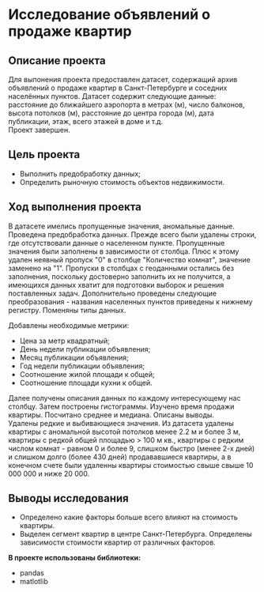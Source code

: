 # Исследование объявлений о продаже квартир
## Описание проекта

Для выпонения проекта предоставлен датасет, содержащий архив объявлений о продаже квартир в Санкт-Петербурге и соседних населённых пунктов. Датасет содержит следующие данные: расстояние до ближайшего аэропорта в метрах (м), число балконов, высота потолков (м), расстояние до центра города (м), дата публикации, этаж, всего этажей в доме и т.д.
<br>Проект завершен.

## Цель проекта
- Выполнить предобработку данных;
- Определить рыночную стоимость объектов недвижимости.

## Ход выполнения проекта
В датасете имелись пропущенные значения, аномальные данные. 
<br>Проведена предобработка данных. Прежде всего были удалены строки, где отсутствовали данные о населенном пункте. Пропущенные значения были заполнены в зависимости от столбца. Плюс к этому удален неявный пропуск "0" в столбце "Количество комнат", значение заменено на "1". Пропуски в столбцах с геоданными остались без заполнения, поскольку достоверно заполнить их не получится, а имеющихся данных хватит для подготовки выборок и решения поставленных задач. Дополнительно проведены следующие преобразования - названия населенных пунктов приведены к нижнему регистру. Поменяны типы данных.

Добавлены необходимые метрики:

- Цена за метр квадратный;
- День недели публикации объявления;
- Месяц публикации объявления;
- Год недели публикации объявления;
- Соотношение жилой площади к общей;
- Соотношение площади кухни к общей.

Далее получены описания данных по каждому интересующему нас столбцу. Затем построены гистограммы. Изучено время продажи квартиры. Посчитано среднее и медиана. Описаны выводы.
<br>Удалены редкие и выбивающиеся значения. Из датасета удалены квартиры с аномальной высотой потолков менее 2.2 м и более 3 м, квартиры с редкой общей площадью > 100 м кв., квартиры с редким числом комнат - равном 0 и более 9, слишком быстро (менее 2-х дней) и слишком долго (более 430 дней) продававшиеся квартиры, а в конечном счете были удаленны квартиры стоимостью свыше свыше 10 000 000 и ниже 20 000. 

## Выводы исследования
- Определено какие факторы больше всего влияют на стоимость квартиры.
- Выделен сегмент квартир в центре Санкт-Петербурга. Определены зависимости стоимости квартир от различных факторов.

**В проекте использованы библиотеки:**
- pandas
- matlotlib
